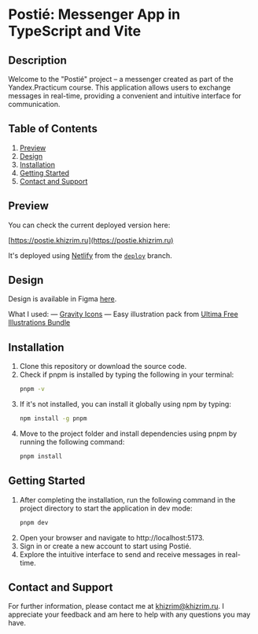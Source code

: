 # Postié: Messenger App in TypeScript and Vite

## Description

Welcome to the "Postié" project – a messenger created as part of the Yandex.Practicum course. This application allows
users to exchange messages in real-time, providing a convenient and intuitive interface for communication.

## Table of Contents

1. [Preview](#preview)
2. [Design](#design)
3. [Installation](#installation)
4. [Getting Started](#getting-started)
5. [Contact and Support](#contact-and-support)

## Preview

You can check the current deployed version here:

[https://postie.khizrim.ru](https://postie.khizrim.ru)

It's deployed using [Netlify](https://www.netlify.com) from the [`deploy`](https://github.com/khizrim/postie/tree/deploy) branch.

## Design

Design is available in Figma [here](https://www.figma.com/file/zY19U0ZsjN22U7jp6JbLc0/Postie-%7C-Pages?type=design&t=YByCR6fDA28VvzmX-6).

What I used:
— [Gravity Icons](https://www.figma.com/file/A90POkEH3t2HQPhBUWfYnf/Gravity-UI-Icons-(Community)?type=design&t=YByCR6fDA28VvzmX-6)
— Easy illustration pack from [Ultima Free Illustrations Bundle](https://www.figma.com/file/BCikNseyJW0b8XGgbI5YDE/Ultima-Free-Illustrations-Bundle-(Community)?type=design&t=YByCR6fDA28VvzmX-6)

## Installation

1. Clone this repository or download the source code.
2. Check if pnpm is installed by typing the following in your terminal:
   ```bash
   pnpm -v
   ```
3. If it's not installed, you can install it globally using npm by typing:
   ```bash
   npm install -g pnpm
   ```
4. Move to the project folder and install dependencies using pnpm by running the following command:
   ```bash
   pnpm install
   ```

## Getting Started

1. After completing the installation, run the following command in the project directory to start the application in dev mode:
   ```bash
   pnpm dev
   ```
2. Open your browser and navigate to http://localhost:5173.
3. Sign in or create a new account to start using Postié.
4. Explore the intuitive interface to send and receive messages in real-time.

## Contact and Support

For further information, please contact me at [khizrim@khizrim.ru](mailto:khizrim@khizrim.ru). I appreciate your feedback and am here to help with any questions you may have.
